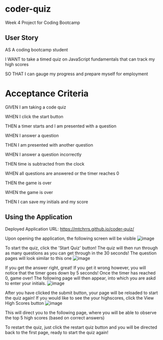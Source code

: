# coder-quiz
Week 4 Project for Coding Bootcamp

## User Story

AS A coding bootcamp student

I WANT to take a timed quiz on JavaScript fundamentals that can track my high scores

SO THAT I can gauge my progress and prepare myself for employment

# Acceptance Criteria

GIVEN I am taking a code quiz

WHEN I click the start button

THEN a timer starts and I am presented with a question

WHEN I answer a question

THEN I am presented with another question

WHEN I answer a question incorrectly

THEN time is subtracted from the clock

WHEN all questions are answered or the timer reaches 0

THEN the game is over

WHEN the game is over

THEN I can save my initials and my score

## Using the Application

Deployed Application URL: https://mtchrrs.github.io/coder-quiz/

Upon opening the application, the following screen will be visible
![image](https://user-images.githubusercontent.com/110107834/189055339-24d42569-b246-453d-ae80-98090b3e91e2.png)

To start the quiz, click the 'Start Quiz' button! The quiz will then run through as many questions as you can get through in the 30 seconds!
The question pages will look similar to this one
![image](https://user-images.githubusercontent.com/110107834/189056395-df489fb0-b539-4b2c-95e1-ba26663a8a66.png)

If you get the answer right, great! If you get it wrong however, you will notice that the timer goes down by 5 seconds!
Once the timer has reached 0, game over!
The following page will then appear, into which you are askd to enter your initials.
![image](https://user-images.githubusercontent.com/110107834/189056560-68c9dfaa-b7bd-4a5a-a843-f841a7adfa8c.png)

After you have clicked the submit button, your page will be reloaded to start the quiz again!
If you would like to see the your highscores, click the View High Scores button
![image](https://user-images.githubusercontent.com/110107834/189056653-89606db5-b6b6-4248-a0dd-6d304116477a.png)

This will direct you to the following page, where you will be able to observe the top 5 high scores (based on correct answers)


To restart the quiz, just click the restart quiz button and you will be directed back to the first page, ready to start the quiz again!


